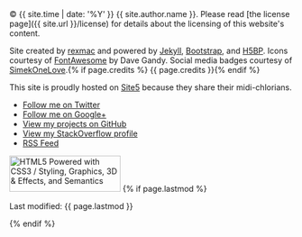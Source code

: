 <footer>
<div class="row{% if page.fluid %}-fluid{% endif %}">
<div class="span8" markdown="1">
&copy; {{ site.time | date: '%Y' }} {{ site.author.name }}. Please read [the license page]({{ site.url }}/license) for details about the licensing of this website's content.

Site created by [rexmac](http://rexmac.com/) and powered by [Jekyll](http://jekyllrb.com/), [Bootstrap](http://twitter.github.com/bootstrap/), and [H5BP](http://html5boilerplate.com/). Icons courtesy of [FontAwesome](http://fortawesome.github.com/Font-Awesome/) by Dave Gandy. Social media badges courtesy of [SimekOneLove](http://simekonelove.deviantart.com/#/d45qg9a).{% if page.credits %} {{ page.credits }}{% endif %}

This site is proudly hosted on [Site5](http://www.site5.com/in.php?id=23116) because they share their midi-chlorians.
</div>
<div class="span4">
<ul class="social-media-links">
  <li><a class="ir twitter" href="http://twitter.com/{{ site.author.twitter }}" title="Follow me on Twitter">Follow me on Twitter</a></li>
  <li><a class="ir gplus" href="http://gplus.to/rexmac" title="Follow me on Google+">Follow me on Google+</a></li>
  <li><a class="ir github" href="http://github.com/{{ site.author.gitHub }}" title="View my projects on Github">View my projects on GitHub</a></li>
  <li><a class="ir stackoverflow" href="http://stackoverflow.com/users/624093/rexmac" title="View my StackOverflow profile">View my StackOverflow profile</a></li>
  <li><a class="ir rss" href="{{ site.url }}/feed" title="nom nom?">RSS Feed</a></li>
</ul>

<a class="html5-logo pull-right"  href="http://www.w3.org/html/logo/"><img src="http://www.w3.org/html/logo/badge/html5-badge-h-css3-graphics-semantics.png" width="197" height="64" alt="HTML5 Powered with CSS3 / Styling, Graphics, 3D &amp; Effects, and Semantics" title="HTML5 Powered with CSS3 / Styling, Graphics, 3D &amp; Effects, and Semantics"></a>
{% if page.lastmod %}<p class="pull-right">Last modified: {{ page.lastmod }}</p>{% endif %}
</div>
</div>
</footer>

<a id="glider-tag-container" href="javascript:;" title="Pause life"><span id="glider-tag"><span class="dot"></span><span class="dot"></span><span class="dot"></span><span class="dot"></span><span class="dot"></span></span></a>
